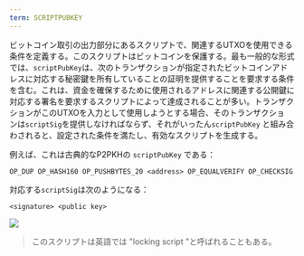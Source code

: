 ```yaml
---
term: SCRIPTPUBKEY
---
```

ビットコイン取引の出力部分にあるスクリプトで、関連するUTXOを使用できる条件を定義する。このスクリプトはビットコインを保護する。最も一般的な形式では、`scriptPubKey`は、次のトランザクションが指定されたビットコインアドレスに対応する秘密鍵を所有していることの証明を提供することを要求する条件を含む。これは、資金を確保するために使用されるアドレスに関連する公開鍵に対応する署名を要求するスクリプトによって達成されることが多い。トランザクションがこのUTXOを入力として使用しようとする場合、そのトランザクショ ンは`scriptSig`を提供しなければならず、それがいったん`scriptPubKey` と組み合わされると、設定された条件を満たし、有効なスクリプトを生成する。

例えば、これは古典的なP2PKHの `scriptPubKey` である：

```text
OP_DUP OP_HASH160 OP_PUSHBYTES_20 <address> OP_EQUALVERIFY OP_CHECKSIG
```

対応する`scriptSig`は次のようになる：

```text
<signature> <public key>
```

![](../../dictionnaire/assets/35.webp)

> このスクリプトは英語では "locking script "と呼ばれることもある。